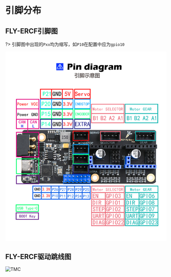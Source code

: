 # 引脚分布

## FLY-ERCF引脚图

?> 引脚图中出现的``Pxx``均为缩写，如``P10``在配置中应为``gpio10``

![FLY-ERCF](../../images/boards/fly_ercf/2.jpg)

## FLY-ERCF驱动跳线图

![TMC](../../images/boards/fly_ercf/2209-urat.png)
